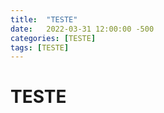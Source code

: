```yaml
---
title:  "TESTE"
date:   2022-03-31 12:00:00 -500
categories: [TESTE]
tags: [TESTE]
---
```



# TESTE